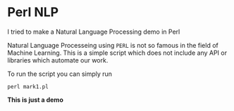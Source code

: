 # Perl NLP

I tried to make a Natural Language Processing demo in Perl

Natural Language Processeing using `PERL` is not so famous in the field of Machine Learning. This is a simple script which does not include any API or libraries which automate our work.

To run the script you can simply run 
    
    perl mark1.pl

**This is just a demo**
